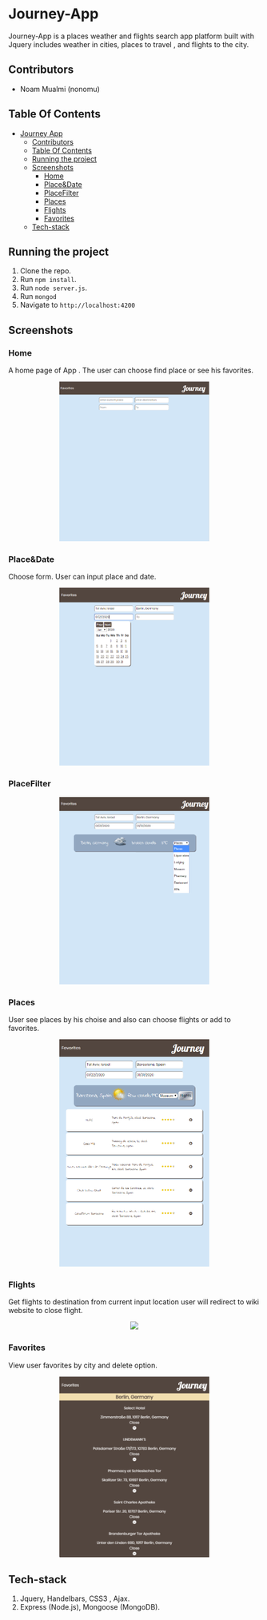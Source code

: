 # Journey-App

Journey-App is a places weather and flights  search app platform built with Jquery includes weather in cities, places to travel , and flights to the city.

## Contributors
- Noam Mualmi (nonomu)

## Table Of Contents
- [Journey App](#Journey-App)
  - [Contributors](#contributors)
  - [Table Of Contents](#table-of-contents)
  - [Running the project](#running-the-project)
  - [Screenshots](#screenshots)
    - [Home](#home)
    - [Place&Date](#Place&Date)
    - [PlaceFilter](#PlaceFilter)
    - [Places](#Places)
    - [Flights](#Flights)
    - [Favorites](#favorites)
  - [Tech-stack](#tech-stack)

## Running the project
1. Clone the repo.
2. Run `npm install`.
3. Run `node server.js`.
4. Run `mongod`
5. Navigate to `http://localhost:4200`

## Screenshots

### Home
A home page of App . The user can choose find place or see his favorites.
<p align="center"><img src="assets/Home.PNG" width="300" /></p>

### Place&Date
Choose form. User can input place and date.
<p align="center"><img src="assets/ChoosePlaceAndDate.PNG" width="300" /></p>

### PlaceFilter
<p align="center"><img src="assets/choosePlace.png" width="300" /></p>

### Places
User see places by his choise and also can choose flights or add to favorites.
<p align="center"><img src="assets/places.PNG" width="300" /></p>

### Flights
Get flights to destination from current input location user will redirect to wiki website to close flight.
<p align="center"><img src="assets/vendors.png" width="300" /></p>

### Favorites
View user favorites by city and delete option.
<p align="center"><img src="assets/Favorites.PNG" width="300" /></p>


## Tech-stack
1. Jquery, Handelbars, CSS3 , Ajax.
2. Express (Node.js), Mongoose (MongoDB).
